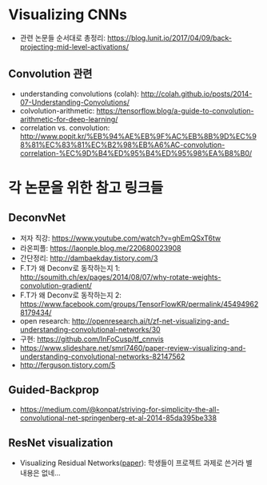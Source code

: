 # Visualizing CNNs

- 관련 논문들 순서대로 총정리: https://blog.lunit.io/2017/04/09/back-projecting-mid-level-activations/

## Convolution 관련
- understanding convolutions (colah): http://colah.github.io/posts/2014-07-Understanding-Convolutions/
- colvolution-arithmetic: https://tensorflow.blog/a-guide-to-convolution-arithmetic-for-deep-learning/
- correlation vs. convolution: http://www.popit.kr/%EB%94%AE%EB%9F%AC%EB%8B%9D%EC%98%81%EC%83%81%EC%B2%98%EB%A6%AC-convolution-correlation-%EC%9D%B4%ED%95%B4%ED%95%98%EA%B8%B0/

# 각 논문을 위한 참고 링크들
## DeconvNet

- 저자 직강: https://www.youtube.com/watch?v=ghEmQSxT6tw
- 라온피플: https://laonple.blog.me/220680023908
- 간단정리: http://dambaekday.tistory.com/3
- F.T가 왜 Deconv로 동작하는지 1: http://soumith.ch/ex/pages/2014/08/07/why-rotate-weights-convolution-gradient/
- F.T가 왜 Deconv로 동작하는지 2: https://www.facebook.com/groups/TensorFlowKR/permalink/454949628179434/
- open research: http://openresearch.ai/t/zf-net-visualizing-and-understanding-convolutional-networks/30
- 구현: https://github.com/InFoCusp/tf_cnnvis
- https://www.slideshare.net/smrl7460/paper-review-visualizing-and-understanding-convolutional-networks-82147562
- http://ferguson.tistory.com/5

## Guided-Backprop

- https://medium.com/@konpat/striving-for-simplicity-the-all-convolutional-net-springenberg-et-al-2014-85da395be338


## ResNet visualization
- Visualizing Residual Networks([paper](https://github.com/bt22dr/deep-learning-papers/blob/master/paper/Visualizing%20Residual%20Networks.pdf)): 학생들이 프로젝트 과제로 쓴거라 별 내용은 없네...

